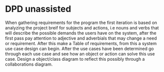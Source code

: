 # DPD unassisted

When gathering requirements for the program the first iteration is based on analyzing the project breif for subjects and actions, i.e nouns and verbs that will describe the possible demands the users have on the system, after the first pass pay attention to adjective and adverbials that may change a need or requirement. After this make a Table of requirements, from this a system use case design can begin. After the use cases have been determined go through each use case and see how an object or action can solve this use case. Design a object/class diagram to reflect this possibly through a collaborations diagram.
